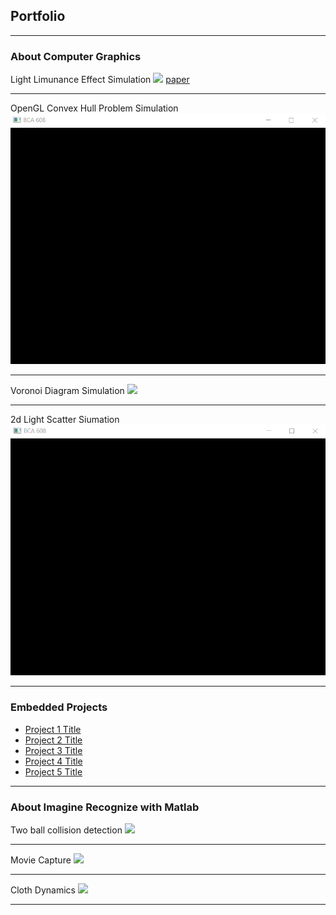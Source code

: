 ## Portfolio

---

### About Computer Graphics

Light Limunance Effect Simulation
<img src="images/last_program.gif?raw=true"/>
[paper](https://github.com/caginagirdemir/illumination-2d-plot-paper/blob/master/CMP715%20Paper.pdf)

---

OpenGL Convex Hull Problem Simulation
<img src="images/convex_hull.gif?raw=true"/>

---

Voronoi Diagram Simulation
<img src="images/voronoi_diagram.gif?raw=true"/>

---
2d Light Scatter Siumation
<img src="images/light_scatter.gif?raw=true"/>

---

### Embedded Projects

- [Project 1 Title](http://example.com/)
- [Project 2 Title](http://example.com/)
- [Project 3 Title](http://example.com/)
- [Project 4 Title](http://example.com/)
- [Project 5 Title](http://example.com/)

---

### About Imagine Recognize with Matlab

Two ball collision detection
<img src="images/collision_detection.gif?raw=true"/>

---

Movie Capture
<img src="images/movie_capture.gif?raw=true"/>

---

Cloth Dynamics
<img src="images/cloth_dynamics.gif?raw=true"/>




---
<p style="font-size:11px"></p>

